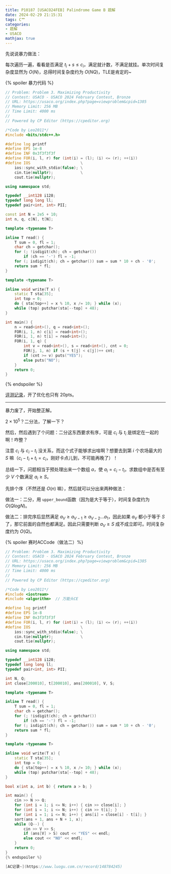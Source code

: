 ```yaml
---
title: P10187 [USACO24FEB] Palindrome Game B 题解
date: 2024-02-29 21:15:31
tags: C艹
categories: 
- 题解
- USACO
mathjax: true
---
```


先说说暴力做法：

每次遍历一遍，看看是否满足 $t_i + s \le c_i$，满足就计数，不满足就挂。单次时间复杂度显然为 $O(N)$，总得时间复杂度约为 $O(NQ)$，TLE是肯定的~

{% spoiler 暴力代码 %}

```cpp
// Problem: Problem 3. Maximizing Productivity
// Contest: USACO - USACO 2024 February Contest, Bronze
// URL: https://usaco.org/index.php?page=viewproblem&cpid=1385
// Memory Limit: 256 MB
// Time Limit: 4000 ms
//
// Powered by CP Editor (https://cpeditor.org)

/*Code by Leo2011*/
#include <bits/stdc++.h>

#define log printf
#define EPS 1e-8
#define INF 0x3f3f3f3f
#define FOR(i, l, r) for (int(i) = (l); (i) <= (r); ++(i))
#define IOS                      \
	ios::sync_with_stdio(false); \
	cin.tie(nullptr);            \
	cout.tie(nullptr);

using namespace std;

typedef __int128 i128;
typedef long long ll;
typedef pair<int, int> PII;

const int N = 2e5 + 10;
int n, q, c[N], t[N];

template <typename T>

inline T read() {
	T sum = 0, fl = 1;
	char ch = getchar();
	for (; !isdigit(ch); ch = getchar())
		if (ch == '-') fl = -1;
	for (; isdigit(ch); ch = getchar()) sum = sum * 10 + ch - '0';
	return sum * fl;
}

template <typename T>

inline void write(T x) {
	static T sta[35];
	int top = 0;
	do { sta[top++] = x % 10, x /= 10; } while (x);
	while (top) putchar(sta[--top] + 48);
}

int main() {
	n = read<int>(), q = read<int>();
	FOR(i, 1, n) c[i] = read<int>();
	FOR(i, 1, n) t[i] = read<int>();
	FOR(i, 1, q) {
		int v = read<int>(), s = read<int>(), cnt = 0;
		FOR(j, 1, n) if (s + t[j] < c[j])++ cnt;
		if (cnt >= v) puts("YES");
		else puts("NO");
	}
	return 0;
}

```

{% endspoiler %}

[评测记录](https://www.luogu.com.cn/record/148786459)，开了优化也只有 20pts。

---

暴力废了，开始整正解。

$2 \times 10^5$？二分法，了解一下？

然后，然后遇到了个问题：二分这东西要求有序，可是 $c_i$ 与 $t_i$ 是绑定在一起的啊！咋整？

注意 $c_i$ 与 $c_i - t_i$ 没关系，而这个式子能够求出啥啊？想要去到第 $i$ 个农场最大的 $S$ 嘛（$c_i - t_i + t_i = c_i$，刚好卡点儿到，不可能再晚了）！

总结一下，问题相当于预处理出来一个数组 $a$，使 $a_i = c_i - t_i$，求数组中是否有至少 $V$ 个数满足 $a_i \ge S$。

先排个序（不然还是 $O(n)$ 嘛），然后就可以分出来两种做法：

做法一：二分，用 `upper_bound`函数（因为是大于等于），时间复杂度约为 $O(QlogN)$。

做法二：排完序后显然满足 $a_V \ge a_{V - 1} \ge a_{V - 2} ... a_1$，因此如果 $a_V$ 都小于等于 $S$ 了，那它前面的自然也都满足。因此只需要判断 $a_V \ge S$ 成不成立即可。时间复杂度约为 $O(Q)$。

{% spoiler 赛时ACCode（做法二）%}
```cpp
// Problem: Problem 3. Maximizing Productivity
// Contest: USACO - USACO 2024 February Contest, Bronze
// URL: https://usaco.org/index.php?page=viewproblem&cpid=1385
// Memory Limit: 256 MB
// Time Limit: 4000 ms
//
// Powered by CP Editor (https://cpeditor.org)

/*Code by Leo2011*/
#include <iostream>
#include <algorithm>  // 万能头CE

#define log printf
#define EPS 1e-8
#define INF 0x3f3f3f3f
#define FOR(i, l, r) for (int(i) = (l); (i) <= (r); ++(i))
#define IOS                      \
	ios::sync_with_stdio(false); \
	cin.tie(nullptr);            \
	cout.tie(nullptr);

using namespace std;

typedef __int128 i128;
typedef long long ll;
typedef pair<int, int> PII;

int N, Q;
int close[200010], t[200010], ans[200010], V, S;

template <typename T>

inline T read() {
	T sum = 0, fl = 1;
	char ch = getchar();
	for (; !isdigit(ch); ch = getchar())
		if (ch == '-') fl = -1;
	for (; isdigit(ch); ch = getchar()) sum = sum * 10 + ch - '0';
	return sum * fl;
}

template <typename T>

inline void write(T x) {
	static T sta[35];
	int top = 0;
	do { sta[top++] = x % 10, x /= 10; } while (x);
	while (top) putchar(sta[--top] + 48);
}

bool x(int a, int b) { return a > b; }

int main() {
	cin >> N >> Q;
	for (int i = 1; i <= N; i++) { cin >> close[i]; }
	for (int i = 1; i <= N; i++) { cin >> t[i]; }
	for (int i = 1; i <= N; i++) { ans[i] = close[i] - t[i]; }
	sort(ans + 1, ans + N + 1, x);
	while (Q--) {
		cin >> V >> S;
		if (ans[V] > S) cout << "YES" << endl;
		else cout << "NO" << endl;
	}
	return 0;
}
{% endspoiler %}

[AC记录~](https://www.luogu.com.cn/record/148784245)
